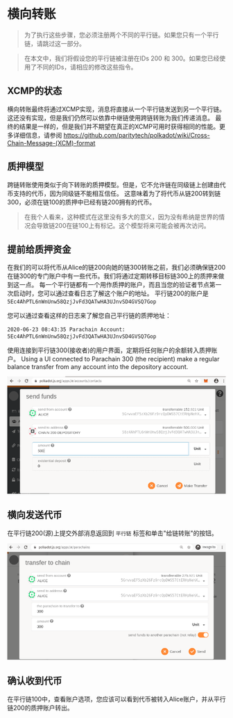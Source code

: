# 横向转账

> 为了执行这些步骤，您必须注册两个不同的平行链。如果您只有一个平行链，请跳过这一部分。

> 在本文中，我们将假设您的平行链被注册在IDs 200 和 300。如果您已经使用了不同的IDs，请相应的修改这些指令。


## XCMP的状态

横向转账最终将通过XCMP实现，消息将直接从一个平行链发送到另一个平行链。这还没有实现，但是我们仍然可以依靠中继链使用跨链转账为我们传递消息。
最终的结果是一样的，但是我们并不期望在真正的XCMP可用时获得相同的性能。更多详细信息，请参阅 https://github.com/paritytech/polkadot/wiki/Cross-Chain-Message-(XCM)-format


## 质押模型

跨链转账使用类似于向下转账的质押模型。但是，它不允许链在同级链上创建由代币支持的代币，因为同级链不能相互信任。
这意味着为了将代币从链200转到链300，必须在链100的质押中已经有链200拥有的代币。


> 在我个人看来，这种模式在这里没有多大的意义，因为没有希纳是世界的情况会导致链200在链100上有标记。这个模型将来可能会被再次访问。


## 提前给质押资金

在我们的可以将代币从Alice的链200向她的链300转账之前，我们必须确保链200在链300的专门账户中有一些代币。我们将通过定期转移目标链300上的质押来做到这一点。
每一个平行链都有一个用作质押的账户，而且当您的验证者节点第一次启动时，您可以通过查看日志了解这个账户的地址。
平行链200的账户是`5Ec4AhPTL6nWnUnw58QzjJvFd3QATwHA3UJnvSD4GVSQ7Gop`


您可以通过查看这样的日志来了解您自己平行链的质押地址：


```
2020-06-23 08:43:35 Parachain Account: 5Ec4AhPTL6nWnUnw58QzjJvFd3QATwHA3UJnvSD4GVSQ7Gop
```

<!-- this tip is not compatible with the --tmp flag as I've advised. consider removing the tip

> Protip, if this log is above the scroll for you, just kill your collator and restart it. It will produce the log
> message again.
-->

使用连接到平行链300(接收者)的用户界面，定期将任何账户的余额转入质押账户。
Using a UI connected to Parachain 300 (the recipient) make a regular balance transfer from any
account into the depository account.

![Funding the depository account](../../assets/img/fund-depository-screenshot.png)

## 横向发送代币

在平行链200(源)上提交外部消息返回到 `平行链` 标签和单击"给链转账"的按钮。


![Making a lateral transfer](../../assets/img/lateral-transfer-screenshot.png)

## 确认收到代币

在平行链100中，查看账户选项，您应该可以看到代币被转入Alice账户，并从平行链200的质押账户转出。

<!-- I did not observe this to be the case. Should it be? If not tokens are burned on the sending side but not minted anywhere

You can also confirm that on parachain 200 (the source) the tokens have been added to the Parachain 100's (the destination) depository. (The address for parachain 100 is `5Ec4AhP76KFCLR6Q8c8XFnN7pCW7uV2o6gyrBCZJYq1VEhdT`)
-->
